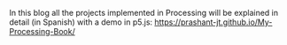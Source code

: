 In this blog all the projects implemented in Processing will be explained in detail (in Spanish) with a demo in p5.js: https://prashant-jt.github.io/My-Processing-Book/
